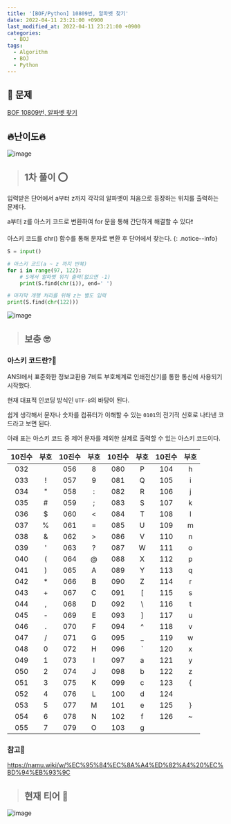 ```yaml
---
title: '[BOF/Python] 10809번, 알파벳 찾기'
date: 2022-04-11 23:21:00 +0900
last_modified_at: 2022-04-11 23:21:00 +0900
categories:
  - BOJ
tags:
  - Algorithm
  - BOJ
  - Python
---
```


## 📜 문제
[<i class='fa-solid fa-link'></i>BOF 10809번, 알파벳 찾기](https://www.acmicpc.net/problem/10809)

## 🔥난이도🔥

![image](https://user-images.githubusercontent.com/100672617/162748564-fce35c61-1913-4c8e-a341-e7233701b393.png)

>## 1차 풀이 ⭕

입력받은 단어에서 a부터 z까지 각각의 알파벳이 처음으로 등장하는 위치를 출력하는 문제다.

a부터 z를 아스키 코드로 변환하여 for 문을 통해 간단하게 해결할 수 있다❗

아스키 코드를 chr() 함수를 통해 문자로 변환 후 단어에서 찾는다.
{: .notice--info}

```python
S = input()

# 아스키 코드(a ~ z 까지 반복)
for i in range(97, 122):
    # S에서 알파벳 위치 출력(없으면 -1)
    print(S.find(chr(i)), end=' ')

# 마지막 개행 처리를 위해 z는 별도 입력
print(S.find(chr(122)))
```

![image](https://user-images.githubusercontent.com/100672617/162751380-25889ca0-3cc9-4c8a-ad02-ed2d16be2878.png)

>## 보충 🤓

### 아스키 코드란?🤔

ANSI에서 표준화한 정보교환용 7비트 부호체계로 인쇄전신기를 통한 통신에 사용되기 시작했다.

현재 대표적 인코딩 방식인 `UTF-8`의 바탕이 된다.

쉽게 생각해서 문자나 숫자를 컴퓨터가 이해할 수 있는 `0101`의 전기적 신호로 나타낸 코드라고 보면 된다.

아래 표는 아스키 코드 중 제어 문자를 제외한 실제로 출력할 수 있는 아스키 코드이다.

| 10진수 | 부호 | 10진수 | 부호 | 10진수 | 부호 | 10진수 | 부호 |
|:--------:|:-------:|:--------:|:--------:|:--------:|:--------:|:--------:|:--------:|
| 032 |   | 056 | 8 | 080 | P | 104 | h |
| 033 | ! | 057 | 9 | 081 | Q | 105 | i |
| 034 | " | 058 | : | 082 | R | 106 | j |
| 035 | # | 059 | ; | 083 | S | 107 | k |
| 036 | $ | 060 | < | 084 | T | 108 | l |
| 037 | % | 061 | = | 085 | U | 109 | m |
| 038 | & | 062 | > | 086 | V | 110 | n |
| 039 | ' | 063 | ? | 087 | W | 111 | o |
| 040 | ( | 064 | @ | 088 | X | 112 | p |
| 041 | ) | 065 | A | 089 | Y | 113 | q |
| 042 | * | 066 | B | 090 | Z | 114 | r |
| 043 | + | 067 | C | 091 | [ | 115 | s |
| 044 | , | 068 | D | 092 | \\ | 116 | t |
| 045 | - | 069 | E | 093 | ] | 117 | u |
| 046 | . | 070 | F | 094 | ^ | 118 | v |
| 047 | / | 071 | G | 095 | _ | 119 | w |
| 048 | 0 | 072 | H | 096 | ` | 120 | x |
| 049 | 1 | 073 | I | 097 | a | 121 | y |
| 050 | 2 | 074 | J | 098 | b | 122 | z |
| 051 | 3 | 075 | K | 099 | c | 123 | { |
| 052 | 4 | 076 | L | 100 | d | 124 | | |
| 053 | 5 | 077 | M | 101 | e | 125 | } |
| 054 | 6 | 078 | N | 102 | f | 126 | ~ |
| 055 | 7 | 079 | O | 103 | g | | |

### 참고📙

<https://namu.wiki/w/%EC%95%84%EC%8A%A4%ED%82%A4%20%EC%BD%94%EB%93%9C>

>## 현재 티어 🥉

![image](https://user-images.githubusercontent.com/100672617/162748831-d648b9b0-828b-4379-bf73-3a2a3027270e.png)